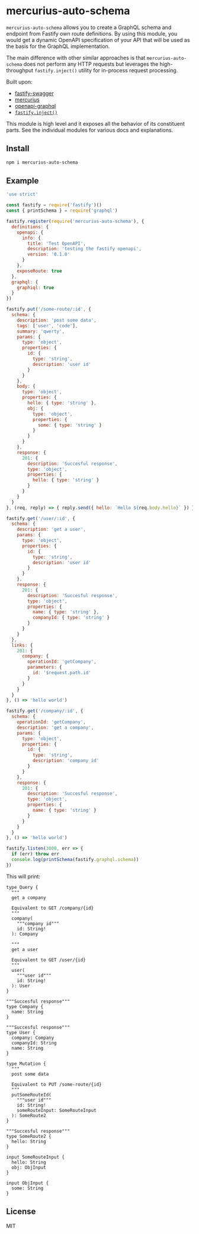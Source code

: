 # mercurius-auto-schema

`mercurius-auto-schema` allows you to create a GraphQL schema and endpoint from
Fastify own route definitions. By using this module, you would get a dynamic OpenAPI
specification of your API that will be used as the basis for the GraphQL implementation.

The main difference with other similar approaches is that `mercurius-auto-schema` does not
perform any HTTP requests but leverages the high-throughput `fastify.inject()` utility for
in-process request processing.

Built upon:

* [fastify-swagger](https://github.com/fastify/fastify-swagger)
* [mercurius](https://github.com/mercurius-js/mercurius)
* [openapi-graphql](https://github.com/mcollina/openapi-graphql)
* [`fastify.inject()`](https://www.fastify.io/docs/latest/Testing/#benefits-of-using-fastifyinject)

This module is high level and it exposes all the behavior of its constituent parts.
See the individual modules for various docs and explanations.

## Install

```sh
npm i mercurius-auto-schema
```

## Example

```js
'use strict'

const fastify = require('fastify')()
const { printSchema } = require('graphql')

fastify.register(require('mercurius-auto-schema'), {
  definitions: {
    openapi: {
      info: {
        title: 'Test OpenAPI',
        description: 'testing the fastify openapi',
        version: '0.1.0'
      }
    },
    exposeRoute: true
  },
  graphql: {
    graphiql: true
  }
})

fastify.put('/some-route/:id', {
  schema: {
    description: 'post some data',
    tags: ['user', 'code'],
    summary: 'qwerty',
    params: {
      type: 'object',
      properties: {
        id: {
          type: 'string',
          description: 'user id'
        }
      }
    },
    body: {
      type: 'object',
      properties: {
        hello: { type: 'string' },
        obj: {
          type: 'object',
          properties: {
            some: { type: 'string' }
          }
        }
      }
    },
    response: {
      201: {
        description: 'Succesful response',
        type: 'object',
        properties: {
          hello: { type: 'string' }
        }
      }
    }
  }
}, (req, reply) => { reply.send({ hello: `Hello ${req.body.hello}` }) })

fastify.get('/user/:id', {
  schema: {
    description: 'get a user',
    params: {
      type: 'object',
      properties: {
        id: {
          type: 'string',
          description: 'user id'
        }
      }
    },
    response: {
      201: {
        description: 'Succesful response',
        type: 'object',
        properties: {
          name: { type: 'string' },
          companyId: { type: 'string' }
        }
      }
    }
  },
  links: {
    201: {
      company: {
        operationId: 'getCompany',
        parameters: {
          id: '$request.path.id'
        }
      }
    }
  }
}, () => 'hello world')

fastify.get('/company/:id', {
  schema: {
    operationId: 'getCompany',
    description: 'get a company',
    params: {
      type: 'object',
      properties: {
        id: {
          type: 'string',
          description: 'company id'
        }
      }
    },
    response: {
      201: {
        description: 'Succesful response',
        type: 'object',
        properties: {
          name: { type: 'string' }
        }
      }
    }
  }
}, () => 'hello world')

fastify.listen(3000, err => {
  if (err) throw err
  console.log(printSchema(fastify.graphql.schema))
})
```

This will print:

```
type Query {
  """
  get a company

  Equivalent to GET /company/{id}
  """
  company(
    """company id"""
    id: String!
  ): Company

  """
  get a user

  Equivalent to GET /user/{id}
  """
  user(
    """user id"""
    id: String!
  ): User
}

"""Succesful response"""
type Company {
  name: String
}

"""Succesful response"""
type User {
  company: Company
  companyId: String
  name: String
}

type Mutation {
  """
  post some data

  Equivalent to PUT /some-route/{id}
  """
  putSomeRouteId(
    """user id"""
    id: String!
    someRouteInput: SomeRouteInput
  ): SomeRoute2
}

"""Succesful response"""
type SomeRoute2 {
  hello: String
}

input SomeRouteInput {
  hello: String
  obj: ObjInput
}

input ObjInput {
  some: String
}
```

## License

MIT
